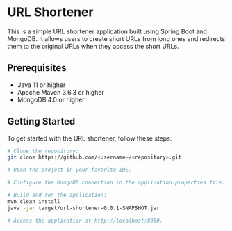 # URL Shortener

This is a simple URL shortener application built using Spring Boot and MongoDB. It allows users to create short URLs from long ones and redirects them to the original URLs when they access the short URLs.

## Prerequisites

- Java 11 or higher
- Apache Maven 3.6.3 or higher
- MongoDB 4.0 or higher

## Getting Started

To get started with the URL shortener, follow these steps:

```bash
# Clone the repository:
git clone https://github.com/<username>/<repository>.git

# Open the project in your favorite IDE.

# Configure the MongoDB connection in the application.properties file. The default configuration assumes that MongoDB is running on localhost with the default port (27017).

# Build and run the application:
mvn clean install
java -jar target/url-shortener-0.0.1-SNAPSHOT.jar

# Access the application at http://localhost:8080.
